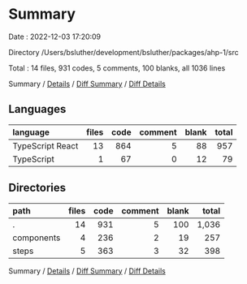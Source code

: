 # Summary

Date : 2022-12-03 17:20:09

Directory /Users/bsluther/development/bsluther/packages/ahp-1/src

Total : 14 files,  931 codes, 5 comments, 100 blanks, all 1036 lines

Summary / [Details](details.md) / [Diff Summary](diff.md) / [Diff Details](diff-details.md)

## Languages
| language | files | code | comment | blank | total |
| :--- | ---: | ---: | ---: | ---: | ---: |
| TypeScript React | 13 | 864 | 5 | 88 | 957 |
| TypeScript | 1 | 67 | 0 | 12 | 79 |

## Directories
| path | files | code | comment | blank | total |
| :--- | ---: | ---: | ---: | ---: | ---: |
| . | 14 | 931 | 5 | 100 | 1,036 |
| components | 4 | 236 | 2 | 19 | 257 |
| steps | 5 | 363 | 3 | 32 | 398 |

Summary / [Details](details.md) / [Diff Summary](diff.md) / [Diff Details](diff-details.md)